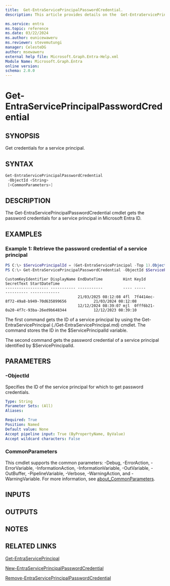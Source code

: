 ```yaml
---
title:  Get-EntraServicePrincipalPasswordCredential.
description: This article provides details on the  Get-EntraServicePrincipalPasswordCredential Command.

ms.service: entra
ms.topic: reference
ms.date: 03/22/2024
ms.author: eunicewaweru
ms.reviewer: stevemutungi
manager: CelesteDG
author: msewaweru
external help file: Microsoft.Graph.Entra-Help.xml
Module Name: Microsoft.Graph.Entra
online version:
schema: 2.0.0
---
```


# Get-EntraServicePrincipalPasswordCredential

## SYNOPSIS
Get credentials for a service principal.

## SYNTAX

```powershell
Get-EntraServicePrincipalPasswordCredential 
 -ObjectId <String> 
 [<CommonParameters>]
```

## DESCRIPTION
The Get-EntraServicePrincipalPasswordCredential cmdlet gets the password credentials for a service principal in Microsoft Entra ID.

## EXAMPLES

### Example 1: Retrieve the password credential of a service principal
```powershell
PS C:\> $ServicePrincipalId = (Get-EntraServicePrincipal -Top 1).ObjectId
PS C:\> Get-EntraServicePrincipalPasswordCredential -ObjectId $ServicePrincipalId
```
```output
CustomKeyIdentifier DisplayName EndDateTime         Hint KeyId                                SecretText StartDateTime
------------------- ----------- -----------         ---- -----                                ---------- -------------
                                21/03/2025 08:12:08 4fl  7f4414ec-8f72-49a8-b949-70d635899656            21/03/2024 08:12:08
                                12/12/2024 08:39:07 mjl  0fff6b21-0a20-4f7c-93ba-26ed9b648344            12/12/2023 08:39:10
```
The first command gets the ID of a service principal by using the Get-EntraServicePrincipal (./Get-EntraServicePrincipal.md) cmdlet. 
The command stores the ID in the $ServicePrincipalId variable.

The second command gets the password credential of a service principal identified by $ServicePrincipalId.

## PARAMETERS

### -ObjectId
Specifies the ID of the service principal for which to get password credentials.

```yaml
Type: String
Parameter Sets: (All)
Aliases:

Required: True
Position: Named
Default value: None
Accept pipeline input: True (ByPropertyName, ByValue)
Accept wildcard characters: False
```

### CommonParameters
This cmdlet supports the common parameters: -Debug, -ErrorAction, -ErrorVariable, -InformationAction, -InformationVariable, -OutVariable, -OutBuffer, -PipelineVariable, -Verbose, -WarningAction, and -WarningVariable. For more information, see [about_CommonParameters](https://go.microsoft.com/fwlink/?LinkID=113216).

## INPUTS

## OUTPUTS

## NOTES

## RELATED LINKS

[Get-EntraServicePrincipal](Get-EntraServicePrincipal.md)

[New-EntraServicePrincipalPasswordCredential](New-EntraServicePrincipalPasswordCredential.md)

[Remove-EntraServicePrincipalPasswordCredential](Remove-EntraServicePrincipalPasswordCredential.md)

